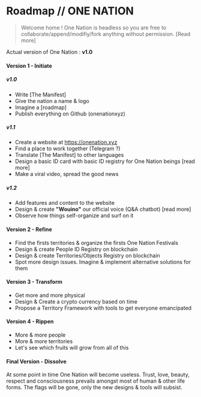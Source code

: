Roadmap // ONE NATION
=====================

 > Welcome home ! One Nation is headless so you are free to collaborate/append/modifiy/fork anything without permission. [Read more]

Actual version of One Nation : **v1.0**

#### Version 1 - Initiate

##### v1.0

- Write [The Manifest]
- Give the nation a name & logo
- Imagine a [roadmap]
- Publish everything on Github (onenationxyz)

##### v1.1

- Create a website at https://onenation.xyz
- Find a place to work together (Telegram ?)
- Translate [The Manifest] to other languages
- Design a basic ID card with basic ID registry for One Nation beings [read more]
- Make a viral video, spread the good news

##### v1.2

- Add features and content to the website 
- Design & create **"Wouino"** our official voice (Q&A chatbot)  [read more]
- Observe how things self-organize and surf on it

#### Version 2 - Refine

- Find the firsts territories & organize the firsts One Nation Festivals  
- Design & create People ID Registry on blockchain
- Design & create Territories/Objects Registry on blockchain
- Spot more design issues. Imagine & implement alternative solutions for them

#### Version 3 - Transform

- Get more and more physical
- Design & Create a crypto currency based on time
- Propose a Territory Framework with tools to get everyone emancipated

#### Version 4 - Rippen

- More & more people
- More & more territories
- Let's see which fruits will grow from all of this

#### Final Version - Dissolve

At some point in time One Nation will become useless. Trust, love, beauty, respect and consciousness prevails amongst most of human & other life forms. The flags will be gone, only the new designs & tools will subsist.